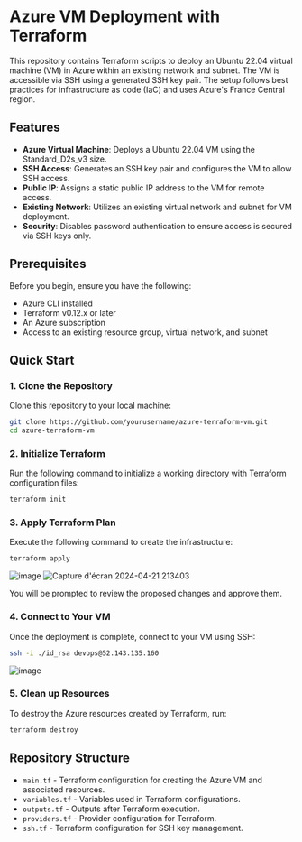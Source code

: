 # Azure VM Deployment with Terraform

This repository contains Terraform scripts to deploy an Ubuntu 22.04 virtual machine (VM) in Azure within an existing network and subnet. The VM is accessible via SSH using a generated SSH key pair. The setup follows best practices for infrastructure as code (IaC) and uses Azure's France Central region.

## Features

- **Azure Virtual Machine**: Deploys a Ubuntu 22.04 VM using the Standard_D2s_v3 size.
- **SSH Access**: Generates an SSH key pair and configures the VM to allow SSH access.
- **Public IP**: Assigns a static public IP address to the VM for remote access.
- **Existing Network**: Utilizes an existing virtual network and subnet for VM deployment.
- **Security**: Disables password authentication to ensure access is secured via SSH keys only.

## Prerequisites

Before you begin, ensure you have the following:
- Azure CLI installed
- Terraform v0.12.x or later
- An Azure subscription
- Access to an existing resource group, virtual network, and subnet

## Quick Start

### 1. Clone the Repository

Clone this repository to your local machine:

```bash
git clone https://github.com/yourusername/azure-terraform-vm.git
cd azure-terraform-vm
```

### 2. Initialize Terraform

Run the following command to initialize a working directory with Terraform configuration files:

```bash
terraform init
```

### 3. Apply Terraform Plan

Execute the following command to create the infrastructure:

```bash
terraform apply
```
![image](https://github.com/efrei-ADDA84/20230580/assets/94910317/979c14ba-d6c3-4336-9da1-8a0efdb0aecc)
![Capture d'écran 2024-04-21 213403](https://github.com/efrei-ADDA84/20230580/assets/94910317/eb209973-6c7c-4280-aba5-299634ede804)


You will be prompted to review the proposed changes and approve them.

### 4. Connect to Your VM

Once the deployment is complete, connect to your VM using SSH:


```bash
ssh -i ./id_rsa devops@52.143.135.160
```
![image](https://github.com/efrei-ADDA84/20230580/assets/94910317/85a00884-31b2-49b5-9d55-008f647cc96b)

### 5. Clean up Resources

To destroy the Azure resources created by Terraform, run:

```bash
terraform destroy
```

## Repository Structure

- `main.tf` - Terraform configuration for creating the Azure VM and associated resources.
- `variables.tf` - Variables used in Terraform configurations.
- `outputs.tf` - Outputs after Terraform execution.
- `providers.tf` - Provider configuration for Terraform.
- `ssh.tf` - Terraform configuration for SSH key management.

